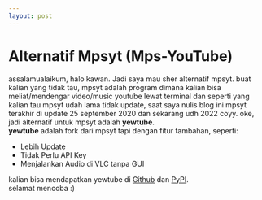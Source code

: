 ```yaml
---
layout: post
---
```

# Alternatif Mpsyt (Mps-YouTube)
assalamualaikum, halo kawan. Jadi saya mau sher alternatif mpsyt.
buat kalian yang tidak tau, mpsyt adalah program dimana kalian bisa meliat/mendengar video/music youtube lewat terminal 
dan seperti yang kalian tau mpsyt udah lama tidak update,
saat saya nulis blog ini mpsyt terakhir di update 25 september 2020 dan sekarang udh 2022 coyy.
oke, jadi alternatif untuk mpsyt adalah **yewtube**.<br>
**yewtube** adalah fork dari mpsyt tapi dengan fitur tambahan, seperti:
- Lebih Update
- Tidak Perlu API Key
- Menjalankan Audio di VLC tanpa GUI

kalian bisa mendapatkan yewtube di [Github](https://github.com/iamtalhaasghar/yewtube/) dan [PyPI](https://pypi.org/project/yewtube/).<br>
selamat mencoba :)
